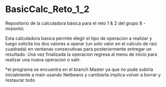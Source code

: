 # BasicCalc_Reto_1_2
Repositorio de la calculadora básica para el reto 1 &amp; 2 del grupo 8 - misiontic


Esta calculadora basica permite elegir el tipo de operacion a realizar y luego solicita los dos valores a operar (un solo valor en el calculo de raiz cuadrada) en ventanas consecutivas para posteriormente entregar un resultado. Una vez finalizada la operacion regresa al menu de inicio para realizar una nueva operacion o salir.

*el programa se encuentra en el branch Master ya que no pude subirla inicialmente a main usando Netbeans y cambiarla implica volver a borrar y restaurar todo
